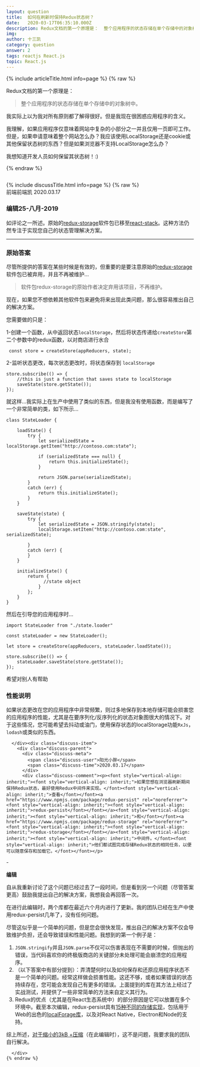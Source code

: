 ```yaml
---
layout: question
title:  如何在刷新时保持Redux状态树？
date:   2020-03-17T06:35:10.000Z
description: Redux文档的第一个原理是：  整个应用程序的状态存储在单个存储中的对象树中。我实际上以为我对所有原则都了解得很好。但是我现在很困惑应用程序...
img: 
author: 十三凯
category: question
answer: 2
tags: reactjs React.js
topic: React.js
---
```

<div class="article-root">
  <div class="article">
    {% include articleTitle.html info=page %}
    {% raw %}
    <div class="article-content"><p><font style="vertical-align: inherit;"><font style="vertical-align: inherit;">Redux文档的第一个原理是：</font></font></p>

<blockquote>
  <p><font style="vertical-align: inherit;"><font style="vertical-align: inherit;">整个应用程序的状态存储在单个存储中的对象树中。</font></font></p>
</blockquote>

<p><font style="vertical-align: inherit;"><font style="vertical-align: inherit;">我实际上以为我对所有原则都了解得很好。</font><font style="vertical-align: inherit;">但是我现在很困惑应用程序的含义。</font></font></p>

<p><font style="vertical-align: inherit;"><font style="vertical-align: inherit;">我理解，如果应用程序仅意味着网站中复杂的小部分之一并且仅用一页即可工作。</font><font style="vertical-align: inherit;">但是，如果申请意味着整个网站怎么办？</font><font style="vertical-align: inherit;">我应该使用LocalStorage还是cookie或其他保留状态树的东西？</font><font style="vertical-align: inherit;">但是如果浏览器不支持LocalStorage怎么办？</font></font></p>

<p><font style="vertical-align: inherit;"><font style="vertical-align: inherit;">我想知道开发人员如何保留其状态树！</font><font style="vertical-align: inherit;">:)</font></font></p></div>
    {% endraw %}
  </div>
  <p style="height: 0;width:0;overflow: hidden;"> 第1869篇《如何在刷新时保持Redux状态树？》来自Winter(https://github.com/aiyld/aiyld.github.io)的站点</p>
  <div class="discuss-wrapper">
    {% include discussTitle.html info=page %}
    {% raw %}
    <div class="discuss-item">
        <div class="discuss-parent">
          <div class="discuss-meta">
            <span class="discuss-user">前端前端凯</span>
            <span class="discuss-time">2020.03.17</span>
          </div>
          <div class="discuss-comment"><h3><font style="vertical-align: inherit;"><font style="vertical-align: inherit;">编辑25-八月-2019</font></font></h3>

<p><font style="vertical-align: inherit;"><font style="vertical-align: inherit;">如评论之一所述。</font><font style="vertical-align: inherit;">原始的</font></font><a href="https://github.com/michaelcontento/redux-storage" rel="nofollow noreferrer"><font style="vertical-align: inherit;"><font style="vertical-align: inherit;">redux-storage</font></font></a><font style="vertical-align: inherit;"><font style="vertical-align: inherit;">软件包已移至</font></font><a href="https://github.com/react-stack/redux-storage" rel="nofollow noreferrer"><font style="vertical-align: inherit;"><font style="vertical-align: inherit;">react-stack</font></font></a><font style="vertical-align: inherit;"><font style="vertical-align: inherit;">。</font><font style="vertical-align: inherit;">这种方法仍然专注于实现您自己的状态管理解决方案。</font></font></p>

<hr>

<h3><font style="vertical-align: inherit;"><font style="vertical-align: inherit;">原始答案</font></font></h3>

<p><font style="vertical-align: inherit;"><font style="vertical-align: inherit;">尽管所提供的答案在某些时候是有效的，但重要的是要注意原始的</font></font><a href="https://github.com/michaelcontento/redux-storage" rel="nofollow noreferrer"><font style="vertical-align: inherit;"><font style="vertical-align: inherit;">redux-storage</font></font></a><font style="vertical-align: inherit;"><font style="vertical-align: inherit;">软件包已被弃用，并且不再被维护...</font></font></p>

<blockquote>
  <p><font style="vertical-align: inherit;"><font style="vertical-align: inherit;">软件包redux-storage的原始作者决定弃用该项目，不再维护。</font></font></p>
</blockquote>

<p><font style="vertical-align: inherit;"><font style="vertical-align: inherit;">现在，如果您不想依赖其他软件包来避免将来出现此类问题，那么很容易推出自己的解决方案。</font></font></p>

<p><font style="vertical-align: inherit;"><font style="vertical-align: inherit;">您需要做的只是：</font></font></p>

<p><font style="vertical-align: inherit;"><font style="vertical-align: inherit;">1-创建一个函数，从中返回状态</font></font><code>localStorage</code><font style="vertical-align: inherit;"><font style="vertical-align: inherit;">，然后将状态传递给</font></font><code>createStore</code><font style="vertical-align: inherit;"><font style="vertical-align: inherit;">第二个参数中的redux函数，以对商店进行水合</font></font></p>

<pre><code> const store = createStore(appReducers, state);
</code></pre>

<p><font style="vertical-align: inherit;"><font style="vertical-align: inherit;">2-监听状态更改，每次状态更改时，将状态保存到 </font></font><code>localStorage</code></p>

<pre><code>store.subscribe(() =&gt; {<font></font>
    //this is just a function that saves state to localStorage<font></font>
    saveState(store.getState());<font></font>
}); <font></font>
</code></pre>

<p><font style="vertical-align: inherit;"><font style="vertical-align: inherit;">就这样...我实际上在生产中使用了类似的东西，但是我没有使用函数，而是编写了一个非常简单的类，如下所示...</font></font></p>

<pre><code>class StateLoader {<font></font>
<font></font>
    loadState() {<font></font>
        try {<font></font>
            let serializedState = localStorage.getItem("http://contoso.com:state");<font></font>
<font></font>
            if (serializedState === null) {<font></font>
                return this.initializeState();<font></font>
            }<font></font>
<font></font>
            return JSON.parse(serializedState);<font></font>
        }<font></font>
        catch (err) {<font></font>
            return this.initializeState();<font></font>
        }<font></font>
    }<font></font>
<font></font>
    saveState(state) {<font></font>
        try {<font></font>
            let serializedState = JSON.stringify(state);<font></font>
            localStorage.setItem("http://contoso.com:state", serializedState);<font></font>
<font></font>
        }<font></font>
        catch (err) {<font></font>
        }<font></font>
    }<font></font>
<font></font>
    initializeState() {<font></font>
        return {<font></font>
              //state object<font></font>
            }<font></font>
        };<font></font>
    }<font></font>
}<font></font>
</code></pre>

<p><font style="vertical-align: inherit;"><font style="vertical-align: inherit;">然后在引导您的应用程序时...</font></font></p>

<pre><code>import StateLoader from "./state.loader"<font></font>
<font></font>
const stateLoader = new StateLoader();<font></font>
<font></font>
let store = createStore(appReducers, stateLoader.loadState());<font></font>
<font></font>
store.subscribe(() =&gt; {<font></font>
    stateLoader.saveState(store.getState());<font></font>
});<font></font>
</code></pre>

<p><font style="vertical-align: inherit;"><font style="vertical-align: inherit;">希望对别人有帮助</font></font></p>

<h3><font style="vertical-align: inherit;"><font style="vertical-align: inherit;">性能说明</font></font></h3>

<p><font style="vertical-align: inherit;"><font style="vertical-align: inherit;">如果状态更改在您的应用程序中非常频繁，则过多地保存到本地存储可能会损害您的应用程序的性能，尤其是在要序列化/反序列化的状态对象图很大的情况下。</font><font style="vertical-align: inherit;">对于这些情况，您可能希望去抖动或油门，使用保存状态的localStorage功能</font></font><code>RxJs</code><font style="vertical-align: inherit;"><font style="vertical-align: inherit;">，</font></font><code>lodash</code><font style="vertical-align: inherit;"><font style="vertical-align: inherit;">或类似的东西。</font></font></p></div>
        </div>
        
      </div><div class="discuss-item">
        <div class="discuss-parent">
          <div class="discuss-meta">
            <span class="discuss-user">阳光小胖</span>
            <span class="discuss-time">2020.03.17</span>
          </div>
          <div class="discuss-comment"><p><font style="vertical-align: inherit;"><font style="vertical-align: inherit;">如果您想在浏览器刷新期间保持Redux状态，最好使用Redux中间件来实现。</font><font style="vertical-align: inherit;">查看</font></font><a href="https://www.npmjs.com/package/redux-persist" rel="noreferrer"><font style="vertical-align: inherit;"><font style="vertical-align: inherit;">redux-persist</font></font></a><font style="vertical-align: inherit;"><font style="vertical-align: inherit;">和</font></font><a href="https://www.npmjs.com/package/redux-storage" rel="noreferrer"><font style="vertical-align: inherit;"><font style="vertical-align: inherit;">redux-storage</font></font></a><font style="vertical-align: inherit;"><font style="vertical-align: inherit;">中间件。</font><font style="vertical-align: inherit;">他们都试图完成存储Redux状态的相同任务，以便可以随意保存和加载它。</font></font></p>

<p><font style="vertical-align: inherit;"><font style="vertical-align: inherit;">-</font></font></p>

<p><strong><font style="vertical-align: inherit;"><font style="vertical-align: inherit;">编辑</font></font></strong></p>

<p><font style="vertical-align: inherit;"><font style="vertical-align: inherit;">自从我重新讨论了这个问题已经过去了一段时间，但是看到另一个问题（尽管答案更高）鼓励我提出自己的解决方案，我想我会再回答一次。</font></font></p>

<p><font style="vertical-align: inherit;"><font style="vertical-align: inherit;">在进行此编辑时，两个库都在最近六个月内进行了更新。</font><font style="vertical-align: inherit;">我的团队已经在生产中使用redux-persist几年了，没有任何问题。</font></font></p>

<p><font style="vertical-align: inherit;"><font style="vertical-align: inherit;">尽管这似乎是一个简单的问题，但是您会很快发现，推出自己的解决方案不仅会导致维护负担，还会导致错误和性能问题。</font><font style="vertical-align: inherit;">我想到的第一个例子是：</font></font></p>

<ol>
<li><code>JSON.stringify</code><font style="vertical-align: inherit;"><font style="vertical-align: inherit;">并且</font></font><code>JSON.parse</code><font style="vertical-align: inherit;"><font style="vertical-align: inherit;">不仅可以伤害表现在不需要的时候，但抛出的错误，当代码喜欢你的终极版商店的关键部分未处理可能会崩溃您的应用程序。</font></font></li>
<li><font style="vertical-align: inherit;"><font style="vertical-align: inherit;">（以下答案中有部分提到）：弄清楚何时以及如何保存和还原应用程序状态不是一个简单的问题。</font><font style="vertical-align: inherit;">经常这样做会损害性能。</font><font style="vertical-align: inherit;">这还不够，或者如果错误的状态持续存在，您可能会发现自己有更多的错误。</font><font style="vertical-align: inherit;">上面提到的库在其方法上经过了实战测试，并提供了一些非常简单的方法来自定义其行为。</font></font></li>
<li><font style="vertical-align: inherit;"><font style="vertical-align: inherit;">Redux的优点（尤其是在React生态系统中）的部分原因是它可以放置在多个环境中。</font><font style="vertical-align: inherit;">截至本次编辑，redux-persist具有</font></font><a href="https://github.com/rt2zz/redux-persist#storage-engines" rel="noreferrer"><font style="vertical-align: inherit;"><font style="vertical-align: inherit;">15种不同的存储实现</font></font></a><font style="vertical-align: inherit;"><font style="vertical-align: inherit;">，包括</font><font style="vertical-align: inherit;">用于Web的出色的</font></font><a href="https://github.com/localForage/localForage" rel="noreferrer"><font style="vertical-align: inherit;"><font style="vertical-align: inherit;">localForage库</font></font></a><font style="vertical-align: inherit;"><font style="vertical-align: inherit;">，以及对React Native，Electron和Node的支持。</font></font></li>
</ol>

<p><font style="vertical-align: inherit;"><font style="vertical-align: inherit;">综上所述，</font></font><a href="https://bundlephobia.com/result?p=redux-persist" rel="noreferrer"><font style="vertical-align: inherit;"><font style="vertical-align: inherit;">对于缩小的3kB +压缩</font></font></a><font style="vertical-align: inherit;"><font style="vertical-align: inherit;">（在此编辑时），这不是问题，我要求我的团队自行解决。</font></font></p></div>
        </div>
        
      </div>
    {% endraw %}
  </div>
<div>
